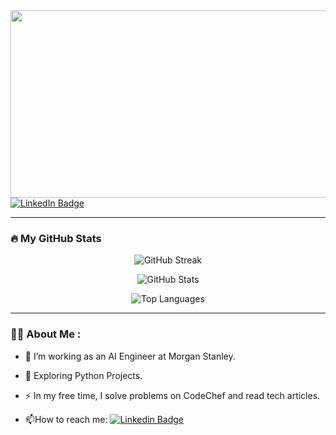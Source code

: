 <div align="center">
  <img src="https://media.giphy.com/media/dWesBcTLavkZuG35MI/giphy.gif" width="600" height="300"/>
</div>

<div id="badges">
  <a href="https://www.linkedin.com/in/shubham-shekhar-0624a8101">
    <img src="https://img.shields.io/badge/LinkedIn-blue?logo=linkedin&logoColor=white&style=for-the-badge" alt="LinkedIn Badge"/>
  </a>
</div>

---

### 🔥 My GitHub Stats

<p align="center">
  <img src="https://streak-stats.demolab.com?user=gunnershubh&theme=tokyonight&hide_border=true&date_format=%Y/%m/%d" alt="GitHub Streak"/>
</p>

<p align="center">
  <img src="https://github-readme-stats.vercel.app/api?username=gunnershubh&show_icons=true&theme=tokyonight&hide_border=true" alt="GitHub Stats"/>
</p>

<p align="center">
  <img src="https://github-readme-stats.vercel.app/api/top-langs/?username=gunnershubh&layout=compact&theme=tokyonight&hide_border=true" alt="Top Languages"/>
</p>


---

### :woman_technologist: About Me :
- :telescope: I’m working as an AI Engineer at Morgan Stanley.

- :seedling: Exploring Python Projects.

- :zap: In my free time, I solve problems on CodeChef and read tech articles.

- :mailbox:How to reach me: [![Linkedin Badge](https://img.shields.io/badge/-shubham-blue?style=flat&logo=Linkedin&logoColor=white)](https://www.linkedin.com/in/shubham-shekhar-0624a8101)





